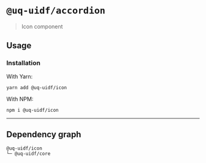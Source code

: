 # `@uq-uidf/accordion`

> Icon component

## Usage

### Installation

With Yarn:
```shell
yarn add @uq-uidf/icon
```

With NPM:
```shell
npm i @uq-uidf/icon
```

---

## Dependency graph

```shell
@uq-uidf/icon
└─ @uq-uidf/core
```
